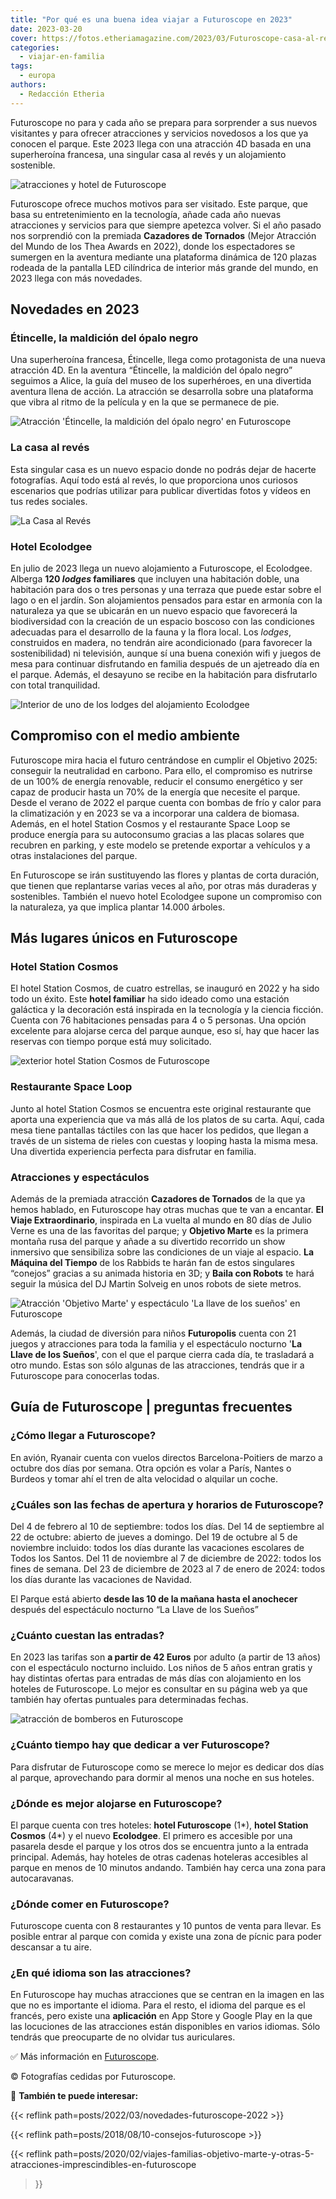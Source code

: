 ```yaml
---
title: "Por qué es una buena idea viajar a Futuroscope en 2023"
date: 2023-03-20
cover: https://fotos.etheriamagazine.com/2023/03/Futuroscope-casa-al-reves.jpg
categories: 
  - viajar-en-familia
tags: 
  - europa
authors: 
  - Redacción Etheria
---
```


Futuroscope no para y cada año se prepara para sorprender a sus nuevos visitantes y para 
ofrecer atracciones y servicios novedosos a los que ya conocen el parque. Este 2023 
llega con una atracción 4D basada en una superheroína francesa, una singular casa al 
revés y un alojamiento sostenible. 

![atracciones y hotel de Futuroscope](https://fotos.etheriamagazine.com/2023/03/Futuroscope-novedades-2023.jpg "Novedades en Futuroscope: Étincelle, la Casa al Revés y el alojamiento Ecolodgee.")

Futuroscope ofrece muchos motivos para ser visitado. Este parque, que basa su 
entretenimiento en la tecnología, añade cada año nuevas atracciones y servicios para que 
siempre apetezca volver. Si el año pasado nos sorprendió con la premiada **Cazadores de 
Tornados** (Mejor Atracción del Mundo de los Thea Awards en 2022), donde los 
espectadores se sumergen en la aventura mediante una plataforma dinámica de 120 plazas 
rodeada de la pantalla LED cilíndrica de interior más grande del mundo, en 2023 llega 
con más novedades. 

## Novedades en 2023

### Étincelle, la maldición del ópalo negro

Una superheroína francesa, Étincelle, llega como protagonista de una nueva atracción 4D. 
En la aventura “Étincelle, la maldición del ópalo negro” seguimos a Alice, la guía del 
museo de los superhéroes, en una divertida aventura llena de acción. La atracción se 
desarrolla sobre una plataforma que vibra al ritmo de la película y en la que se 
permanece de pie. 

![Atracción 'Étincelle, la maldición del ópalo negro' en Futuroscope](https://fotos.etheriamagazine.com/2023/03/Futuroscope-Etincelle.jpg "Atracción 'Étincelle, la maldición del ópalo negro'.")

### La casa al revés

Esta singular casa es un nuevo espacio donde no podrás dejar de hacerte fotografías. 
Aquí todo está al revés, lo que proporciona unos curiosos escenarios que podrías 
utilizar para publicar divertidas fotos y vídeos en tus redes sociales. 

![La Casa al Revés](https://fotos.etheriamagazine.com/2023/03/Futuroscope-casa-al-reves.jpg "La Casa al Revés.")

### Hotel Ecolodgee

En julio de 2023 llega un nuevo alojamiento a Futuroscope, el Ecolodgee. Alberga **120 
_lodges_ familiares** que incluyen una habitación doble, una habitación para dos o tres 
personas y una terraza que puede estar sobre el lago o en el jardín. Son alojamientos 
pensados para estar en armonía con la naturaleza ya que se ubicarán en un nuevo espacio 
que favorecerá la biodiversidad con la creación de un espacio boscoso con las 
condiciones adecuadas para el desarrollo de la fauna y la flora local. Los _lodges_, 
construidos en madera, no tendrán aire acondicionado (para favorecer la sostenibilidad) 
ni televisión, aunque sí una buena conexión wifi y juegos de mesa para continuar 
disfrutando en familia después de un ajetreado día en el parque. Además, el desayuno se 
recibe en la habitación para disfrutarlo con total tranquilidad. 

![Interior de uno de los lodges del alojamiento Ecolodgee](https://fotos.etheriamagazine.com/2023/03/Futuroscope-Ecolodgee-Habitacion.jpg "Interior de uno de los lodges del alojamiento Ecolodgee.")

## Compromiso con el medio ambiente

Futuroscope mira hacia el futuro centrándose en cumplir el Objetivo 2025: conseguir la 
neutralidad en carbono. Para ello, el compromiso es nutrirse de un 100% de energía 
renovable, reducir el consumo energético y ser capaz de producir hasta un 70% de la 
energía que necesite el parque. Desde el verano de 2022 el parque cuenta con bombas de 
frío y calor para la climatización y en 2023 se va a incorporar una caldera de biomasa. 
Además, en el hotel Station Cosmos y el restaurante Space Loop se produce energía para 
su autoconsumo gracias a las placas solares que recubren en parking, y este modelo se 
pretende exportar a vehículos y a otras instalaciones del parque. 

En Futuroscope se irán sustituyendo las flores y plantas de corta duración, que tienen 
que replantarse varias veces al año, por otras más duraderas y sostenibles. También el 
nuevo hotel Ecolodgee supone un compromiso con la naturaleza, ya que implica plantar 
14.000 árboles. 

## Más lugares únicos en Futuroscope

### Hotel Station Cosmos

El hotel Station Cosmos, de cuatro estrellas, se inauguró en 2022 y ha sido todo un 
éxito. Este **hotel familiar** ha sido ideado como una estación galáctica y la 
decoración está inspirada en la tecnología y la ciencia ficción. Cuenta con 76 
habitaciones pensadas para 4 o 5 personas. Una opción excelente para alojarse cerca del 
parque aunque, eso sí, hay que hacer las reservas con tiempo porque está muy solicitado. 

![exterior hotel Station Cosmos de Futuroscope](https://fotos.etheriamagazine.com/2023/03/Futuroscope-Hotel-Station-Cosmos.jpg "El exterior del hotel Station Cosmos también está ambientado en el espacio.")

### Restaurante Space Loop

Junto al hotel Station Cosmos se encuentra este original restaurante que aporta una 
experiencia que va más allá de los platos de su carta. Aquí, cada mesa tiene pantallas 
táctiles con las que hacer los pedidos, que llegan a través de un sistema de rieles con 
cuestas y looping hasta la misma mesa. Una divertida experiencia perfecta para disfrutar 
en familia. 

### Atracciones y espectáculos

Además de la premiada atracción **Cazadores de Tornados** de la que ya hemos hablado, en 
Futuroscope hay otras muchas que te van a encantar. **El Viaje Extraordinario**, 
inspirada en La vuelta al mundo en 80 días de Julio Verne es una de las favoritas del 
parque; y **Objetivo Marte** es la primera montaña rusa del parque y añade a su 
divertido recorrido un show inmersivo que sensibiliza sobre las condiciones de un viaje 
al espacio. **La Máquina del Tiempo** de los Rabbids te harán fan de estos singulares 
“conejos” gracias a su animada historia en 3D; y **Baila con Robots** te hará seguir la 
música del DJ Martin Solveig en unos robots de siete metros. 

![Atracción 'Objetivo Marte' y espectáculo 'La llave de los sueños' en Futuroscope](https://fotos.etheriamagazine.com/2023/03/Futuroscope-objetivo-marte-espectaculo.jpg "Atracción 'Objetivo Marte' y espectáculo 'La llave de los sueños'.")

Además, la ciudad de diversión para niños **Futuropolis** cuenta con 21 juegos y 
atracciones para toda la familia y el espectáculo nocturno '**La Llave de los Sueños**', 
con el que el parque cierra cada día, te trasladará a otro mundo. Estas son sólo algunas 
de las atracciones, tendrás que ir a Futuroscope para conocerlas todas. 

## Guía de Futuroscope | preguntas frecuentes

### ¿Cómo llegar a Futuroscope?

En avión, Ryanair cuenta con vuelos directos Barcelona-Poitiers de marzo a octubre dos 
días por semana. Otra opción es volar a París, Nantes o Burdeos y tomar ahí el tren de 
alta velocidad o alquilar un coche. 

### ¿Cuáles son las fechas de apertura y horarios de Futuroscope?

Del 4 de febrero al 10 de septiembre: todos los días. Del 14 de septiembre al 22 de 
octubre: abierto de jueves a domingo. Del 19 de octubre al 5 de noviembre incluido: 
todos los días durante las vacaciones escolares de Todos los Santos. Del 11 de noviembre 
al 7 de diciembre de 2022: todos los fines de semana. Del 23 de diciembre de 2023 al 7 
de enero de 2024: todos los días durante las vacaciones de Navidad. 

El Parque está abierto **desde las 10 de la mañana hasta el anochecer** después del 
espectáculo nocturno “La Llave de los Sueños” 

### ¿Cuánto cuestan las entradas?

En 2023 las tarifas son **a partir de 42 Euros** por adulto (a partir de 13 años) con el 
espectáculo nocturno incluido. Los niños de 5 años entran gratis y hay distintas ofertas 
para entradas de más días con alojamiento en los hoteles de Futuroscope. Lo mejor es 
consultar en su página web ya que también hay ofertas puntuales para determinadas 
fechas. 

![atracción de bomberos en Futuroscope](https://fotos.etheriamagazine.com/2023/03/futuroscope-area-infantil.jpg "Diversión en Futuropolis.")

### ¿Cuánto tiempo hay que dedicar a ver Futuroscope?

Para disfrutar de Futuroscope como se merece lo mejor es dedicar dos días al parque, 
aprovechando para dormir al menos una noche en sus hoteles. 

### ¿Dónde es mejor alojarse en Futuroscope?

El parque cuenta con tres hoteles: **hotel Futuroscope** (1\*), **hotel Station Cosmos** 
(4\*) y el nuevo **Ecolodgee**. El primero es accesible por una pasarela desde el parque 
y los otros dos se encuentra junto a la entrada principal. Además, hay hoteles de otras 
cadenas hoteleras accesibles al parque en menos de 10 minutos andando. También hay cerca 
una zona para autocaravanas. 

### ¿Dónde comer en Futuroscope?

Futuroscope cuenta con 8 restaurantes y 10 puntos de venta para llevar. Es posible 
entrar al parque con comida y existe una zona de pícnic para poder descansar a tu aire. 

### ¿En qué idioma son las atracciones?

En Futuroscope hay muchas atracciones que se centran en la imagen en las que no es 
importante el idioma. Para el resto, el idioma del parque es el francés, pero existe una 
**aplicación** en App Store y Google Play en la que las locuciones de las atracciones 
están disponibles en varios idiomas. Sólo tendrás que preocuparte de no olvidar tus 
auriculares. 

✅ Más información en [Futuroscope](https://www.futuroscope.com/es/). 

© Fotografías cedidas por Futuroscope. 

📌 **También te puede interesar:** 

{{< reflink path=posts/2022/03/novedades-futuroscope-2022 >}} 

{{< reflink path=posts/2018/08/10-consejos-futuroscope >}} 

{{< reflink 
path=posts/2020/02/viajes-familias-objetivo-marte-y-otras-5-atracciones-imprescindibles-en-futuroscope 
>}}
